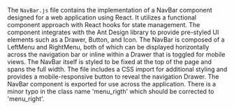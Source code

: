 The `NavBar.js` file contains the implementation of a NavBar component designed for a web application using React. It utilizes a functional component approach with React hooks for state management. The component integrates with the Ant Design library to provide pre-styled UI elements such as a Drawer, Button, and Icon. The NavBar is composed of a LeftMenu and RightMenu, both of which can be displayed horizontally across the navigation bar or inline within a Drawer that is toggled for mobile views. The NavBar itself is styled to be fixed at the top of the page and spans the full width. The file includes a CSS import for additional styling and provides a mobile-responsive button to reveal the navigation Drawer. The NavBar component is exported for use across the application. There is a minor typo in the class name 'menu_rigth' which should be corrected to 'menu_right'.